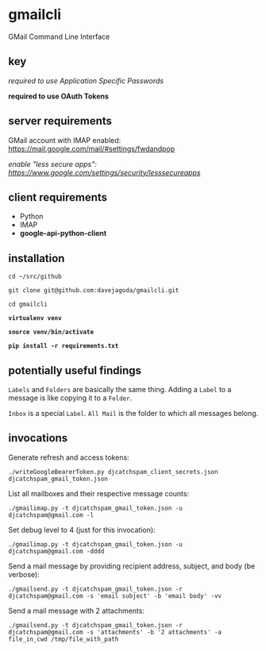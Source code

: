 # gmailcli

GMail Command Line Interface

## key

*required to use Application Specific Passwords*

**required to use OAuth Tokens**

## server requirements

GMail account with IMAP enabled: https://mail.google.com/mail/#settings/fwdandpop

*enable "less secure apps": https://www.google.com/settings/security/lesssecureapps*

## client requirements

- Python
- IMAP
- **google-api-python-client**

## installation

`cd ~/src/github`

`git clone git@github.com:davejagoda/gmailcli.git`

`cd gmailcli`

**`virtualenv venv`**

**`source venv/bin/activate`**

**`pip install -r requirements.txt`**

## potentially useful findings

`Labels` and `Folders` are basically the same thing. Adding a `Label` to a message is like copying it to a `Folder`.

`Inbox` is a special `Label`. `All Mail` is the folder to which all messages belong.

## invocations

Generate refresh and access tokens:

`./writeGoogleBearerToken.py djcatchspam_client_secrets.json djcatchspam_gmail_token.json`

List all mailboxes and their respective message counts:

`./gmailimap.py -t djcatchspam_gmail_token.json -u djcatchspam@gmail.com -l`

Set debug level to 4 (just for this invocation):

`./gmailimap.py -t djcatchspam_gmail_token.json -u djcatchspam@gmail.com -dddd`

Send a mail message by providing recipient address, subject, and body (be verbose):

`./gmailsend.py -t djcatchspam_gmail_token.json -r djcatchspam@gmail.com -s 'email subject' -b 'email body' -vv`

Send a mail message with 2 attachments:

`./gmailsend.py -t djcatchspam_gmail_token.json -r djcatchspam@gmail.com -s 'attachments' -b '2 attachments' -a file_in_cwd /tmp/file_with_path`
